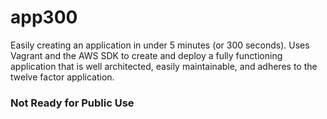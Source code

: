 # app300
Easily creating an application in under 5 minutes (or 300 seconds). Uses Vagrant and the AWS SDK to create and deploy a fully functioning application that is well architected, easily maintainable, and adheres to the twelve factor application.

### Not Ready for Public Use
